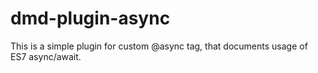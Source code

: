 # dmd-plugin-async

This is a simple plugin for custom @async tag, that documents usage of ES7 async/await. 
